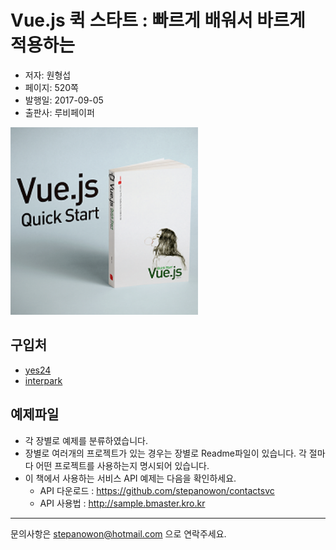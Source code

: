 # Vue.js 퀵 스타트 : 빠르게 배워서 바르게 적용하는
- 저자: 원형섭
- 페이지: 520쪽
- 발행일: 2017-09-05
- 출판사: 루비페이퍼
<img src="cover_vuejs_quickstart.png" data-canonical-src="cover_vuejs_quickstart.png" width="300" height="300" />

## 구입처
- [yes24](http://www.yes24.com/24/goods/45091747?scode=032&OzSrank=3)
- [interpark](http://book.interpark.com/product/BookDisplay.do?_method=detail&sc.shopNo=0000400000&sc.prdNo=269077392&sc.saNo=003002001&bid1=search&bid2=product&bid3=title&bid4=001)

## 예제파일
* 각 장별로 예제를 분류하였습니다.
* 장별로 여러개의 프로젝트가 있는 경우는 장별로 Readme파일이 있습니다. 각 절마다 어떤 프로젝트를 사용하는지 명시되어 있습니다.
* 이 책에서 사용하는 서비스 API 예제는 다음을 확인하세요.    
   * API 다운로드 : https://github.com/stepanowon/contactsvc 
   * API 사용법 : http://sample.bmaster.kro.kr

---------------------------------------
문의사항은 <stepanowon@hotmail.com> 으로 연락주세요.


